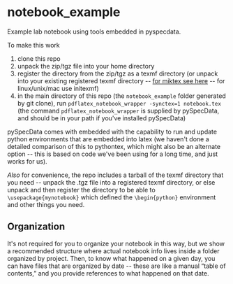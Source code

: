 # notebook_example
Example lab notebook using tools embedded in pyspecdata.

To make this work

1.  clone this repo
2.  unpack the zip/tgz file into your home directory
3.  register the directory from the zip/tgz as a texmf directory (or unpack into your existing registered texmf directory -- [for miktex see here](https://miktex.org/kb/texmf-roots) -- for linux/unix/mac use initexmf)
4.  in the main directory of this repo (the `notebook_example` folder generated by git clone), run `pdflatex_notebook_wrapper -synctex=1 notebook.tex` (the command `pdflatex_notebook_wrapper` is supplied by pySpecData, and should be in your path if you've installed pySpecData)

pySpecData comes with embedded with the capability to run and update python environments that are embedded into latex (we haven't done a detailed comparison of this to pythontex, which might also be an alternate option -- this is based on code we've been using for a long time, and just works for us).

*Also* for convenience, the repo includes a tarball of the texmf directory that you need -- unpack the .tgz file into a registered texmf directory, or else unpack and then register the directory to be able to `\usepackage{mynotebook}` which defined the `\begin{python}` environment and other things you need.

## Organization

It's not required for you to organize your notebook in this way, but we show a recommended structure where actual notebook info lives inside a folder organized by project.
Then, to know what happened on a given day, you can have files that are organized by date -- these are like a manual “table of contents,” and you provide references to what happened on that date.
